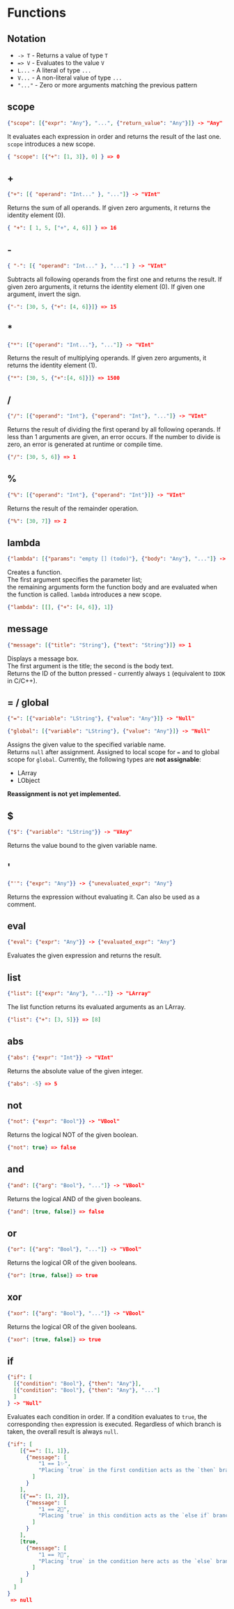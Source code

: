 # Functions

## Notation

- `-> T` - Returns a value of type `T`  
- `=> V` - Evaluates to the value `V`  
- `L...` - A literal of type `...`  
- `V...` - A non-literal value of type `...`  
- `"..."` - Zero or more arguments matching the previous pattern  

## scope

```json
{"scope": [{"expr": "Any"}, "...", {"return_value": "Any"}]} -> "Any"
```

It evaluates each expression in order and returns the result of the last one.
`scope` introduces a new scope.

```json
{ "scope": [{"+": [1, 3]}, 0] } => 0
```

## +

```json
{"+": [{ "operand": "Int..." }, "..."]} -> "VInt"
```

Returns the sum of all operands.
If given zero arguments, it returns the identity element (0).

```json
{ "+": [ 1, 5, ["+", 4, 6]] } => 16
```

## -

```json
{ "-": [{ "operand": "Int..." }, "..."] } -> "VInt"
```

Subtracts all following operands from the first one and returns the result.
If given zero arguments, it returns the identity element (0).
If given one argument, invert the sign.

```json
{"-": [30, 5, {"+": [4, 6]}]} => 15
```

## *

```json
{"*": [{"operand": "Int..."}, "..."]} -> "VInt"
```

Returns the result of multiplying operands.
If given zero arguments, it returns the identity element (1).

```json
{"*": [30, 5, {"+":[4, 6]}]} => 1500
```

## /

```json
{"/": [{"operand": "Int"}, {"operand": "Int"}, "..."]} -> "VInt"
```

Returns the result of dividing the first operand by all following operands.
If less than 1 arguments are given, an error occurs.
If the number to divide is zero, an error is generated at runtime or compile time.

```json
{"/": [30, 5, 6]} => 1
```

## %

```json
{"%": [{"operand": "Int"}, {"operand": "Int"}]} -> "VInt"
```

Returns the result of the remainder operation.

```json
{"%": [30, 7]} => 2
```

## lambda

```json
{"lambda": [{"params": "empty [] (todo)"}, {"body": "Any"}, "..."]} -> "Function"
```

Creates a function.  
The first argument specifies the parameter list;  
the remaining arguments form the function body and are evaluated when the function is called.
`lambda` introduces a new scope.

```json
{"lambda": [[], {"+": [4, 6]}, 1]}
```

## message

```json
{"message": [{"title": "String"}, {"text": "String"}]} => 1
```

Displays a message box.  
The first argument is the title; the second is the body text.  
Returns the ID of the button pressed - currently always `1` (equivalent to `IDOK` in C/C++).

## = / global

```json
{"=": [{"variable": "LString"}, {"value": "Any"}]} -> "Null"
```

```json
{"global": [{"variable": "LString"}, {"value": "Any"}]} -> "Null"
```

Assigns the given value to the specified variable name.  
Returns `null` after assignment.
Assigned to local scope for `=` and to global scope for `global`.
Currently, the following types are **not assignable**:

- LArray  
- LObject  

**Reassignment is not yet implemented.**

## $

```json
{"$": {"variable": "LString"}} -> "VAny"
```

Returns the value bound to the given variable name.

## '

```json
{"'": {"expr": "Any"}} -> {"unevaluated_expr": "Any"}
```

Returns the expression without evaluating it.
Can also be used as a comment.

## eval

```json
{"eval": {"expr": "Any"}} -> {"evaluated_expr": "Any"}
```

Evaluates the given expression and returns the result.

## list

```json
{"list": [{"expr": "Any"}, "..."]} -> "LArray"
```

The list function returns its evaluated arguments as an LArray.

```json
{"list": {"+": [3, 5]}} => [8]
```

## abs

```json
{"abs": {"expr": "Int"}} -> "VInt"
```

Returns the absolute value of the given integer.

```json
{"abs": -5} => 5
```

## not

```json
{"not": {"expr": "Bool"}} -> "VBool"
```

Returns the logical NOT of the given boolean.

```json
{"not": true} => false
```

## and

```json
{"and": [{"arg": "Bool"}, "..."]} -> "VBool"
```

Returns the logical AND of the given booleans.

```json
{"and": [true, false]} => false
```

## or

```json
{"or": [{"arg": "Bool"}, "..."]} -> "VBool"
```

Returns the logical OR of the given booleans.

```json
{"or": [true, false]} => true
```

## xor

```json
{"xor": [{"arg": "Bool"}, "..."]} -> "VBool"
```

Returns the logical OR of the given booleans.

```json
{"xor": [true, false]} => true
```

## if

```json
{"if": [
  [{"condition": "Bool"}, {"then": "Any"}],
  [{"condition": "Bool"}, {"then": "Any"}, "..."]
  ]
} -> "Null"
```

Evaluates each condition in order. If a condition evaluates to `true`, the corresponding `then` expression is executed.
Regardless of which branch is taken, the overall result is always `null`.

```json
{"if": [
    [{"==": [1, 1]},
      {"message": [
          "1 == 1✨",
          "Placing `true` in the first condition acts as the `then` branch."
        ]
      }
    ],
    [{"==": [1, 2]},
      {"message": [
          "1 == 2🤔",
          "Placing `true` in this condition acts as the `else if` branch."
        ]
      }
    ],
    [true,
      {"message": [
          "1 == ?🤣",
          "Placing `true` in the condition here acts as the `else` branch."
        ]
      }
    ]
  ]
}
 => null
```
